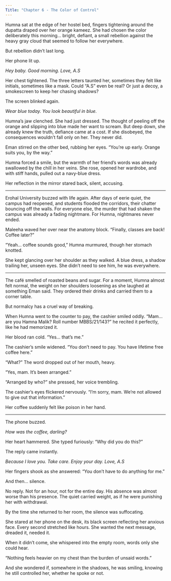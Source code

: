 ```yaml
---
Title: "Chapter 6 - The Color of Control"
---
```


Humna sat at the edge of her hostel bed, fingers tightening around the dupatta draped over her orange kameez. She had chosen the color deliberately this morning... bright, defiant, a small rebellion against the heavy gray cloud that seemed to follow her everywhere.

But rebellion didn’t last long.

Her phone lit up.

*Hey baby. Good morning. Love, A.S*

Her chest tightened. The three letters taunted her, sometimes they felt like initials, sometimes like a mask. Could “A.S” even be real? Or just a decoy, a smokescreen to keep her chasing shadows?

The screen blinked again.

*Wear blue today. You look beautiful in blue.*

Humna’s jaw clenched. She had just dressed. The thought of peeling off the orange and slipping into blue made her want to scream. But deep down, she already knew the truth, defiance came at a cost. If she disobeyed, the consequences wouldn’t fall only on her. They never did.

Eman stirred on the other bed, rubbing her eyes. “You’re up early. Orange suits you, by the way.”

Humna forced a smile, but the warmth of her friend’s words was already swallowed by the chill in her veins. She rose, opened her wardrobe, and with stiff hands, pulled out a navy-blue dress.

Her reflection in the mirror stared back, silent, accusing.

---

Erohal University buzzed with life again. After days of eerie quiet, the campus had reopened, and students flooded the corridors, their chatter bouncing off the walls. For everyone else, the murder that had shaken the campus was already a fading nightmare. For Humna, nightmares never ended.

Maleeha waved her over near the anatomy block. “Finally, classes are back! Coffee later?”

“Yeah... coffee sounds good,” Humna murmured, though her stomach knotted.

She kept glancing over her shoulder as they walked. A blue dress, a shadow trailing her, unseen eyes. She didn’t need to see him, he was everywhere.

---

The café smelled of roasted beans and sugar. For a moment, Humna almost felt normal, the weight on her shoulders loosening as she laughed at something Eman said. They ordered their drinks and carried them to a corner table.

But normalcy has a cruel way of breaking.

When Humna went to the counter to pay, the cashier smiled oddly. “Mam... are you Hamna Malik? Roll number MBBS/21/143?” he recited it perfectly, like he had memorized it.

Her blood ran cold. “Yes... that’s me.”

The cashier’s smile widened. “You don’t need to pay. You have lifetime free coffee here.”

“What?” The word dropped out of her mouth, heavy.

“Yes, mam. It’s been arranged.”

“Arranged by who?” she pressed, her voice trembling.

The cashier’s eyes flickered nervously. “I’m sorry, mam. We’re not allowed to give out that information.”

Her coffee suddenly felt like poison in her hand.

---

The phone buzzed.

*How was the coffee, darling?*

Her heart hammered. She typed furiously:
“Why did you do this?”

The reply came instantly.

*Because I love you. Take care. Enjoy your day. Love, A.S*

Her fingers shook as she answered:
“You don’t have to do anything for me.”

And then... silence.

No reply. Not for an hour, not for the entire day. His absence was almost worse than his presence. The quiet carried weight, as if he were punishing her with withdrawal.

By the time she returned to her room, the silence was suffocating.

She stared at her phone on the desk, its black screen reflecting her anxious face. Every second stretched like hours. She wanted the next message, dreaded it, needed it.

When it didn’t come, she whispered into the empty room, words only she could hear.

“Nothing feels heavier on my chest than the burden of unsaid words.”

And she wondered if, somewhere in the shadows, he was smiling, knowing he still controlled her, whether he spoke or not.
